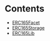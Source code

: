 

# Contents
- [ERC165Facet](ERC165Facet.sol/contract.ERC165Facet.md)
- [ERC165Storage](ERC165Lib.sol/struct.ERC165Storage.md)
- [ERC165Lib](ERC165Lib.sol/library.ERC165Lib.md)
